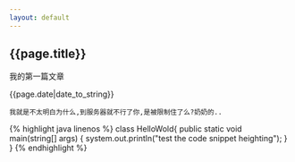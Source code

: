 ```yaml
---
layout: default
---
```

<h2>{{page.title}}</h2>
<p>我的第一篇文章</p>
<p>{{page.date|date_to_string}}</p>

	我就是不太明白为什么,到服务器就不行了你,是被限制住了么?奶奶的..
	

{% highlight java linenos %}
	class HelloWold{
		public static void main(string[] args)
		{
			system.out.println("test the code snippet heighting");
		}
	}
{% endhighlight %}
